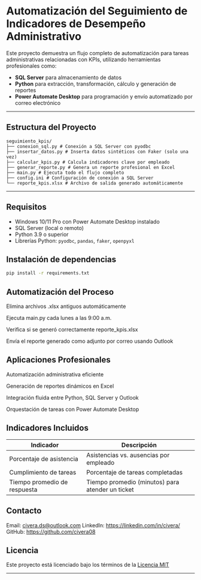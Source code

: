 # Automatización del Seguimiento de Indicadores de Desempeño Administrativo

Este proyecto demuestra un flujo completo de automatización para tareas administrativas relacionadas con KPIs, utilizando herramientas profesionales como:

- **SQL Server** para almacenamiento de datos  
- **Python** para extracción, transformación, cálculo y generación de reportes  
- **Power Automate Desktop** para programación y envío automatizado por correo electrónico  

---

## Estructura del Proyecto
```
seguimiento_kpis/
├── conexion_sql.py # Conexión a SQL Server con pyodbc
├── insertar_datos.py # Inserta datos sintéticos con Faker (solo una vez)
├── calcular_kpis.py # Calcula indicadores clave por empleado
├── generar_reporte.py # Genera un reporte profesional en Excel
├── main.py # Ejecuta todo el flujo completo
├── config.ini # Configuración de conexión a SQL Server
└── reporte_kpis.xlsx # Archivo de salida generado automáticamente
```
---
## Requisitos

- Windows 10/11 Pro con Power Automate Desktop instalado  
- SQL Server (local o remoto)  
- Python 3.9 o superior  
- Librerías Python: `pyodbc`, `pandas`, `faker`, `openpyxl`  

## Instalación de dependencias

```bash
pip install -r requirements.txt
```

## Automatización del Proceso
Elimina archivos .xlsx antiguos automáticamente

Ejecuta main.py cada lunes a las 9:00 a.m.

Verifica si se generó correctamente reporte_kpis.xlsx

Envía el reporte generado como adjunto por correo usando Outlook

## Aplicaciones Profesionales
Automatización administrativa eficiente

Generación de reportes dinámicos en Excel

Integración fluida entre Python, SQL Server y Outlook

Orquestación de tareas con Power Automate Desktop

## Indicadores Incluidos

|Indicador	               |Descripción                                   |
|--------------------------|----------------------------------------------|
| Porcentaje de asistencia | Asistencias vs. ausencias por empleado       |
| Cumplimiento de tareas   | Porcentaje de tareas completadas             |
| Tiempo promedio de respuesta | Tiempo promedio (minutos) para atender un ticket |

## Contacto
Email: civera.ds@outlook.com 
LinkedIn: https://linkedin.com/in/civera/
GitHub: https://github.com/civera08

## Licencia
Este proyecto está licenciado bajo los términos de la [Licencia MIT](./LICENSE)


---
